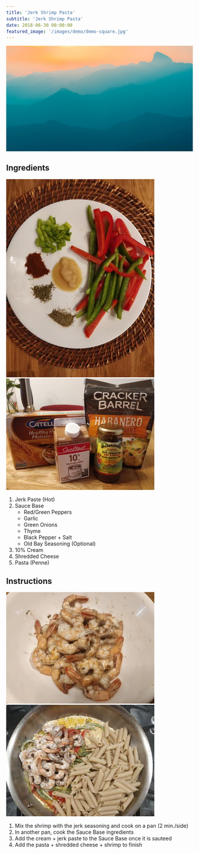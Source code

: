 ```yaml
---
title: 'Jerk Shrimp Pasta'
subtitle: 'Jerk Shrimp Pasta'
date: 2018-06-30 00:00:00
featured_image: '/images/demo/demo-square.jpg'
---
```


![](/images/demo/demo-landscape.jpg)

## Ingredients

![spices](/images/caribbean/caribbean-jerk-shrimp-pasta-01.jpg)
![sauce](/images/caribbean/caribbean-jerk-shrimp-pasta-02.jpg)

1. Jerk Paste (Hot)
1. Sauce Base
   * Red/Green Peppers
   * Garlic
   * Green Onions
   * Thyme
   * Black Pepper + Salt
   * Old Bay Seasoning (Optional)
1. 10% Cream
1. Shredded Cheese
1. Pasta (Penne)

## Instructions

![shrimp](/images/caribbean/caribbean-jerk-shrimp-pasta-03.jpg)
![mixture](/images/caribbean/caribbean-jerk-shrimp-pasta-04.jpg)

1. Mix the shrimp with the jerk seasoning and cook on a pan (2 min./side)
1. In another pan, cook the Sauce Base ingredients
1. Add the cream + jerk paste to the Sauce Base once it is sauteed
1. Add the pasta + shredded cheese + shrimp to finish


